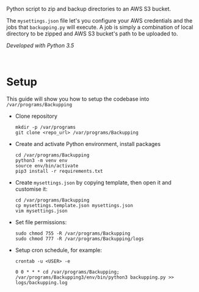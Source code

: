 Python script to zip and backup directories to an AWS S3 bucket.

The `mysettings.json` file let's you configure your AWS credentials and the jobs that `backupping.py` will execute. A job is simply a combination of local directory to be zipped and AWS S3 bucket's path to be uploaded to.

*Developed with Python 3.5*

&nbsp;
&nbsp;

# Setup

This guide will show you how to setup the codebase into `/var/programs/Backupping`

* Clone repository
    ```
    mkdir -p /var/programs
    git clone <repo_url> /var/programs/Backupping
    ```

* Create and activate Python environment, install packages
    ```
    cd /var/programs/Backupping
    python3 -m venv env
    source env/bin/activate
    pip3 install -r requirements.txt
    ```

* Create `mysettings.json` by copying template, then open it and customise it:
    ```
    cd /var/programs/Backupping
    cp mysettings.template.json mysettings.json
    vim mysettings.json
    ```

* Set file permissions:
    ```
    sudo chmod 755 -R /var/programs/Backupping
    sudo chmod 777 -R /var/programs/Backupping/logs
    ```

* Setup cron schedule, for example:
    ```
    crontab -u <USER> -e

    0 0 * * * cd /var/programs/Backupping; /var/programs/Backupping3/env/bin/python3 backupping.py >> logs/backupping.log
    ```
